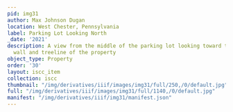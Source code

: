 ```yaml
---
pid: img31
author: Max Johnson Dugan
location: West Chester, Pennsylvania
label: Parking Lot Looking North
_date: '2021'
description: A view from the middle of the parking lot looking toward the northern
  wall and treeline of the property
object_type: Property
order: '30'
layout: iscc_item
collection: iscc
thumbnail: "/img/derivatives/iiif/images/img31/full/250,/0/default.jpg"
full: "/img/derivatives/iiif/images/img31/full/1140,/0/default.jpg"
manifest: "/img/derivatives/iiif/img31/manifest.json"
---
```

